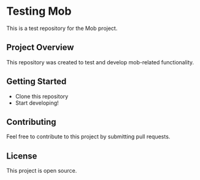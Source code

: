 # Testing Mob

This is a test repository for the Mob project.

## Project Overview

This repository was created to test and develop mob-related functionality.

## Getting Started

- Clone this repository
- Start developing!

## Contributing

Feel free to contribute to this project by submitting pull requests.

## License

This project is open source.
